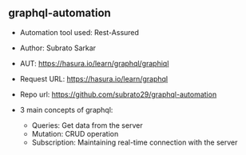 graphql-automation
----------------------------------------------------

- Automation tool used: Rest-Assured

- Author: Subrato Sarkar

- AUT: https://hasura.io/learn/graphql/graphiql

- Request URL: https://hasura.io/learn/graphql

- Repo url: https://github.com/subrato29/graphql-automation

- 3 main concepts of graphql:
  - Queries: Get data from the server
  - Mutation: CRUD operation
  - Subscription: Maintaining real-time connection with the server
